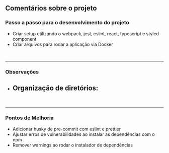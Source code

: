 ## Comentários sobre o projeto

### Passo a passo para o desenvolvimento do projeto

- Criar setup utilizando o webpack, jest, eslint, react, typescript e styled component
- Criar arquivos para rodar a aplicação via Docker

<br />

---

### Observações

- ## Organização de diretórios:

<br />

---

### Pontos de Melhoria

- Adicionar husky de pre-commit com eslint e prettier
- Ajustar erros de vulnerabilidades ao instalar as dependências com o npm
- Remover warnings ao rodar o instalador de dependências
